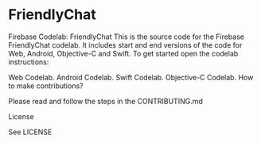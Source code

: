 # FriendlyChat
Firebase Codelab: FriendlyChat
This is the source code for the Firebase FriendlyChat codelab. It includes start and end versions of the code for Web, Android, Objective-C and Swift. To get started open the codelab instructions:

Web Codelab.
Android Codelab.
Swift Codelab.
Objective-C Codelab.
How to make contributions?

Please read and follow the steps in the CONTRIBUTING.md

License

See LICENSE
